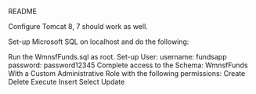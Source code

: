 README

Configure Tomcat 8, 7 should work as well.

Set-up Microsoft SQL on localhost and do the following:

Run the WmnsfFunds.sql as root.
Set-up User:
username: fundsapp
password: password12345
Complete access to the Schema: WmnsfFunds
With a Custom Administrative Role with the following permissions:
Create
Delete
Execute
Insert
Select
Update